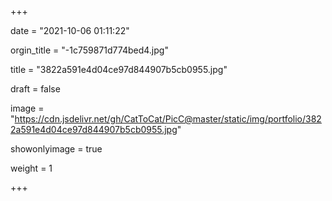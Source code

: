 +++

date = "2021-10-06 01:11:22"

orgin_title = "-1c759871d774bed4.jpg"

title = "3822a591e4d04ce97d844907b5cb0955.jpg"

draft = false

image = "https://cdn.jsdelivr.net/gh/CatToCat/PicC@master/static/img/portfolio/3822a591e4d04ce97d844907b5cb0955.jpg"

showonlyimage = true

weight = 1

+++